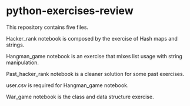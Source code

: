 # python-exercises-review
This repository contains five files.

  Hacker_rank notebook is composed by the exercise of Hash maps and strings.
  
  Hangman_game notebook is an exercise that mixes list usage with string manipulation.
  
  Past_hacker_rank notebook is a cleaner solution for some past exercises. 
  
  user.csv is required for Hangman_game notebook.
  
  War_game notebook is the class and data structure exercise.
